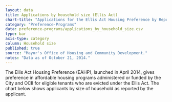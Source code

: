 ```yaml
---
layout: data
title: Applications by household size (Ellis Act)
chart-title: "Applications for the Ellis Act Housing Preference by Reported Household Size"
category: "Preference-Programs"
data: preference-programs/applications_by_household_size.csv
type: bar
axis-type: category
column: Household size
published: true
source: "Mayor's Office of Housing and Community Development."
notes: "Data as of October 21, 2014."
---
```

The Ellis Act Housing Preference (EAHP), launched in April 2014, gives preference in affordable housing programs administered or funded by the City and OCII for eligible tenants who are evicted under the Ellis Act. The chart below shows applicants by size of household as reported by the applicant.